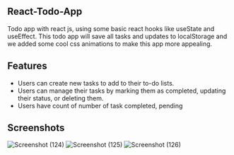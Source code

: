 React-Todo-App
-----------------------------

Todo app with react js, using some basic react hooks like useState and useEffect. This todo app will save all tasks and updates to localStorage and we added some cool css animations to make this app more appealing.

Features
-----------------------------
+ Users can create new tasks to add to their to-do lists.
+ Users can manage their tasks by marking them as completed, updating their status, or deleting them.
+ Users have count of number of task completed, pending

Screenshots
-------------------------
![Screenshot (124)](https://github.com/jprajjwal/React-Todo-App/assets/109228536/9dfb45f9-8d70-4859-ad4a-70fb137d8aec)
![Screenshot (125)](https://github.com/jprajjwal/React-Todo-App/assets/109228536/1b1860f4-6a85-4618-8b8c-32176c857685)
![Screenshot (126)](https://github.com/jprajjwal/React-Todo-App/assets/109228536/52a562ce-0971-4543-a338-136b09e0f9a5)
